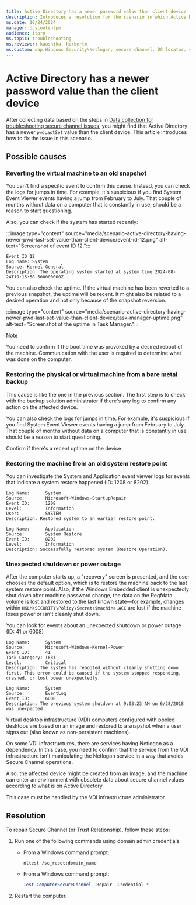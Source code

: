 ```yaml
---
title: Active Directory has a newer password value than client device
description: Introduces a resolution for the scenario in which Active Directory has a newer pwdLastSet value than the client device.
ms.date: 10/24/2024
manager: dcscontentpm
audience: itpro
ms.topic: troubleshooting
ms.reviewer: kaushika, herbertm
ms.custom: sap:Windows Security\Netlogon, secure channel, DC locator, csstroubleshoot
---
```

# Active Directory has a newer password value than the client device

After collecting data based on the steps in [Data collection for troubleshooting secure channel issues](data-collection-for-troubleshooting-secure-channel-issues.md), you might find that Active Directory has a newer `pwdLastSet` value than the client device. This article introduces how to fix the issue in this scenario.

## Possible causes

### Reverting the virtual machine to an old snapshot

You can't find a specific event to confirm this cause. Instead, you can check the logs for jumps in time. For example, it's suspicious if you find System Event Viewer events having a jump from February to July. That couple of months without data on a computer that is constantly in use, should be a reason to start questioning.

Also, you can check if the system has started recently:

:::image type="content" source="media/scenario-active-directory-having-newer-pwd-last-set-value-than-client-device/event-id-12.png" alt-text="Screenshot of event ID 12.":::

```output
Event ID 12  
Log name: System  
Source: Kernel-General  
Description: The operating system started at system time 2024-08-24T19:15:58.500000000Z.
```

You can also check the uptime. If the virtual machine has been reverted to a previous snapshot, the uptime will be recent. It might also be related to a desired operation and not only because of the snapshot reversion.

:::image type="content" source="media/scenario-active-directory-having-newer-pwd-last-set-value-than-client-device/task-manager-uptime.png" alt-text="Screenshot of the uptime in Task Manager.":::


> [!NOTE]
> You need to confirm if the boot time was provoked by a desired reboot of the machine. Communication with the user is required to determine what was done on the computer.

### Restoring the physical or virtual machine from a bare metal backup

This cause is like the one in the previous section. The first step is to check with the backup solution administrator if there's any log to confirm any action on the affected device.

You can also check the logs for jumps in time. For example, it's suspicious if you find System Event Viewer events having a jump from February to July. That couple of months without data on a computer that is constantly in use should be a reason to start questioning.

Confirm if there's a recent uptime on the device.

### Restoring the machine from an old system restore point

You can investigate the System and Application event viewer logs for events that  indicate a system restore happened (ID: 1208 or 8202)

```output
Log Name:      System  
Source:        Microsoft-Windows-StartupRepair  
Event ID:      1208  
Level:         Information  
User:          SYSTEM  
Description: Restored system to an earlier restore point.  
```

```output
Log Name:      Application  
Source:        System Restore  
Event ID:      8202  
Level:         Information  
Description: Successfully restored system (Restore Operation).
```

### Unexpected shutdown or power outage

After the computer starts up, a "recovery" screen is presented, and the user chooses the default option, which is to restore the machine back to the last system restore point. Also, if the Windows Embedded client is unexpectedly shut down after machine password change, the data on the Regfdata volume is lost and restored to the last known state—for example, changes within `HKLM\SECURITY\Policy\Secrets$machine.ACC` are lost if the machine loses power or isn't cleanly shut down.

You can look for events about an unexpected shutdown or power outage (ID: 41 or 6008)

```output
Log Name:      System  
Source:        Microsoft-Windows-Kernel-Power  
Event ID:      41  
Task Category: (63)  
Level:         Critical  
Description: The system has rebooted without cleanly shutting down first. This error could be caused if the system stopped responding, crashed, or lost power unexpectedly. 
```

```output
Log Name:      System  
Source:        EventLog  
Event ID:      6008  
Description: The previous system shutdown at 9:03:23 AM on 6/28/2018 was unexpected.
```

Virtual desktop infrastructure (VDI) computers configured with pooled desktops are based on an image and restored to a snapshot when a user signs out (also known as non-persistent machines).

On some VDI infrastructures, there are services having Netlogon as a dependency. In this case, you need to confirm that the service from the VDI infrastructure isn't manipulating the Netlogon service in a way that avoids Secure Channel operations.

Also, the affected device might be created from an image, and the machine can enter an environment with obsolete data about secure channel values according to what is on Active Directory.

This case must be handled by the VDI infrastructure administrator.

## Resolution

To repair Secure Channel (or Trust Relationship), follow these steps:

1. Run one of the following commands using domain admin credentials:

   -	From a Windows command prompt:

         ```console
         nltest /sc_reset:domain_name
         ```

   -	From a Windows command prompt:

         ```powershell
         Test-ComputerSecureChannel -Repair -Credential *
         ```

2. Restart the computer.
